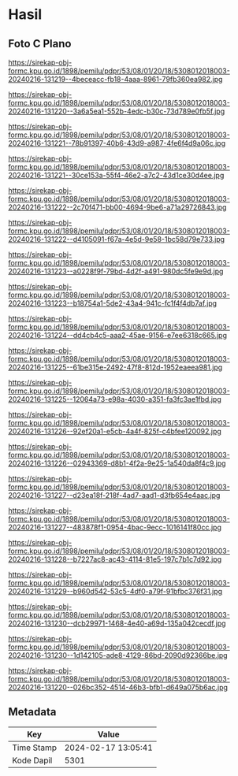 # Hasil

## Foto C Plano

https://sirekap-obj-formc.kpu.go.id/1898/pemilu/pdpr/53/08/01/20/18/5308012018003-20240216-131219--4beceacc-fb18-4aaa-8961-79fb360ea982.jpg

https://sirekap-obj-formc.kpu.go.id/1898/pemilu/pdpr/53/08/01/20/18/5308012018003-20240216-131220--3a6a5ea1-552b-4edc-b30c-73d789e0fb5f.jpg

https://sirekap-obj-formc.kpu.go.id/1898/pemilu/pdpr/53/08/01/20/18/5308012018003-20240216-131221--78b91397-40b6-43d9-a987-4fe6f4d9a06c.jpg

https://sirekap-obj-formc.kpu.go.id/1898/pemilu/pdpr/53/08/01/20/18/5308012018003-20240216-131221--30ce153a-55f4-46e2-a7c2-43d1ce30d4ee.jpg

https://sirekap-obj-formc.kpu.go.id/1898/pemilu/pdpr/53/08/01/20/18/5308012018003-20240216-131222--2c70f471-bb00-4694-9be6-a71a29726843.jpg

https://sirekap-obj-formc.kpu.go.id/1898/pemilu/pdpr/53/08/01/20/18/5308012018003-20240216-131222--d4105091-f67a-4e5d-9e58-1bc58d79e733.jpg

https://sirekap-obj-formc.kpu.go.id/1898/pemilu/pdpr/53/08/01/20/18/5308012018003-20240216-131223--a0228f9f-79bd-4d2f-a491-980dc5fe9e9d.jpg

https://sirekap-obj-formc.kpu.go.id/1898/pemilu/pdpr/53/08/01/20/18/5308012018003-20240216-131223--b18754a1-5de2-43a4-941c-fc1f4f4db7af.jpg

https://sirekap-obj-formc.kpu.go.id/1898/pemilu/pdpr/53/08/01/20/18/5308012018003-20240216-131224--dd4cb4c5-aaa2-45ae-9156-e7ee6318c665.jpg

https://sirekap-obj-formc.kpu.go.id/1898/pemilu/pdpr/53/08/01/20/18/5308012018003-20240216-131225--61be315e-2492-47f8-812d-1952eaeea981.jpg

https://sirekap-obj-formc.kpu.go.id/1898/pemilu/pdpr/53/08/01/20/18/5308012018003-20240216-131225--12064a73-e98a-4030-a351-fa3fc3ae1fbd.jpg

https://sirekap-obj-formc.kpu.go.id/1898/pemilu/pdpr/53/08/01/20/18/5308012018003-20240216-131226--92ef20a1-e5cb-4a4f-825f-c4bfee120092.jpg

https://sirekap-obj-formc.kpu.go.id/1898/pemilu/pdpr/53/08/01/20/18/5308012018003-20240216-131226--02943369-d8b1-4f2a-9e25-1a540da8f4c9.jpg

https://sirekap-obj-formc.kpu.go.id/1898/pemilu/pdpr/53/08/01/20/18/5308012018003-20240216-131227--d23ea18f-218f-4ad7-aad1-d3fb654e4aac.jpg

https://sirekap-obj-formc.kpu.go.id/1898/pemilu/pdpr/53/08/01/20/18/5308012018003-20240216-131227--483878f1-0954-4bac-9ecc-1016141f80cc.jpg

https://sirekap-obj-formc.kpu.go.id/1898/pemilu/pdpr/53/08/01/20/18/5308012018003-20240216-131228--b7227ac8-ac43-4114-81e5-197c7b1c7d92.jpg

https://sirekap-obj-formc.kpu.go.id/1898/pemilu/pdpr/53/08/01/20/18/5308012018003-20240216-131229--b960d542-53c5-4df0-a79f-91bfbc376f31.jpg

https://sirekap-obj-formc.kpu.go.id/1898/pemilu/pdpr/53/08/01/20/18/5308012018003-20240216-131230--dcb29971-1468-4e40-a69d-135a042cecdf.jpg

https://sirekap-obj-formc.kpu.go.id/1898/pemilu/pdpr/53/08/01/20/18/5308012018003-20240216-131230--1d142105-ade8-4129-86bd-2090d92366be.jpg

https://sirekap-obj-formc.kpu.go.id/1898/pemilu/pdpr/53/08/01/20/18/5308012018003-20240216-131220--026bc352-4514-46b3-bfb1-d649a075b6ac.jpg


## Metadata

| Key        | Value               |
| ---------- | ------------------- |
| Time Stamp | 2024-02-17 13:05:41 |
| Kode Dapil | 5301                |



